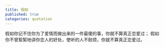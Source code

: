 ```yaml
---
title: 假如
published: true
categories: quotation
---
```


假如你记不住你为了爱情而做出来的一件最傻的事，你就不算真正恋爱过；
假如你不曾絮絮地讲你恋人的好处，使听的人不耐烦，你就不算真正恋爱过。